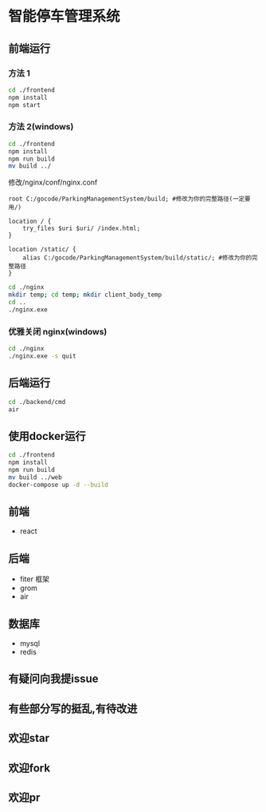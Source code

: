 # 智能停车管理系统

## 前端运行

### 方法 1

```bash
cd ./frontend
npm install
npm start
```

### 方法 2(windows)

```bash
cd ./frontend
npm install
npm run build
mv build ../
```

修改/nginx/conf/nginx.conf

```
root C:/gocode/ParkingManagementSystem/build; #修改为你的完整路径(一定要用/)

location / {
    try_files $uri $uri/ /index.html;
}

location /static/ {
    alias C:/gocode/ParkingManagementSystem/build/static/; #修改为你的完整路径
}
```

```bash
cd ./nginx
mkdir temp; cd temp; mkdir client_body_temp
cd ..
./nginx.exe
```

### 优雅关闭 nginx(windows)

```bash
cd ./nginx
./nginx.exe -s quit
```

## 后端运行

```bash
cd ./backend/cmd
air
```

## 使用docker运行

```bash
cd ./frontend
npm install
npm run build
mv build ../web
docker-compose up -d --build
```

## 前端

- react

## 后端

- fiter 框架
- grom
- air

## 数据库

- mysql
- redis

## 有疑问向我提issue
## 有些部分写的挺乱,有待改进
## 欢迎star
## 欢迎fork
## 欢迎pr